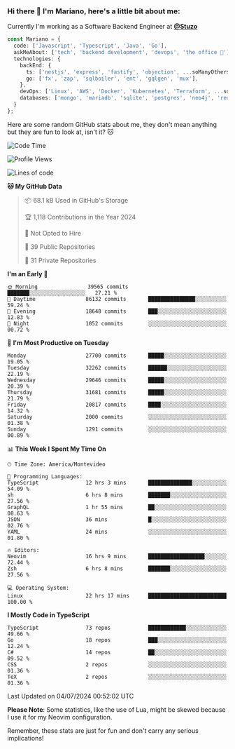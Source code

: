 ### Hi there 👋 I'm Mariano, here's a little bit about me:

Currently I'm working as a Software Backend Engineer at [**@Stuzo**](https://www.stuzo.com/)

```ts
const Mariano = {
  code: ['Javascript', 'Typescript', 'Java', 'Go'],
  askMeAbout: ['tech', 'backend development', 'devops', 'the office 💼'],
  technologies: {
    backEnd: {
      ts: ['nestjs', 'express', 'fastify', 'objection', ...soManyOthersFrameworks],
      go: ['fx', 'zap', 'sqlboiler', 'ent', 'gqlgen', 'mux'],
    },
    devOps: ['Linux', 'AWS', 'Docker', 'Kubernetes', 'Terraform', ...soManyOthersTools],
    databases: ['mongo', 'mariadb', 'sqlite', 'postgres', 'neo4j', 'redis', ...],
  }
};
```

Here are some random GitHub stats about me, they don't mean anything but they are fun to look at, isn't it? 🐱

<!--START_SECTION:waka-->
![Code Time](http://img.shields.io/badge/Code%20Time-2%2C185%20hrs%2048%20mins-blue)

![Profile Views](http://img.shields.io/badge/Profile%20Views-2-blue)

![Lines of code](https://img.shields.io/badge/From%20Hello%20World%20I%27ve%20Written-22.9%20million%20lines%20of%20code-blue)

**🐱 My GitHub Data** 

> 📦 68.1 kB Used in GitHub's Storage 
 > 
> 🏆 1,118 Contributions in the Year 2024
 > 
> 🚫 Not Opted to Hire
 > 
> 📜 39 Public Repositories 
 > 
> 🔑 31 Private Repositories 
 > 
**I'm an Early 🐤** 

```text
🌞 Morning                39565 commits       ███████░░░░░░░░░░░░░░░░░░   27.21 % 
🌆 Daytime                86132 commits       ███████████████░░░░░░░░░░   59.24 % 
🌃 Evening                18648 commits       ███░░░░░░░░░░░░░░░░░░░░░░   12.83 % 
🌙 Night                  1052 commits        ░░░░░░░░░░░░░░░░░░░░░░░░░   00.72 % 
```
📅 **I'm Most Productive on Tuesday** 

```text
Monday                   27700 commits       █████░░░░░░░░░░░░░░░░░░░░   19.05 % 
Tuesday                  32262 commits       ██████░░░░░░░░░░░░░░░░░░░   22.19 % 
Wednesday                29646 commits       █████░░░░░░░░░░░░░░░░░░░░   20.39 % 
Thursday                 31681 commits       █████░░░░░░░░░░░░░░░░░░░░   21.79 % 
Friday                   20817 commits       ████░░░░░░░░░░░░░░░░░░░░░   14.32 % 
Saturday                 2000 commits        ░░░░░░░░░░░░░░░░░░░░░░░░░   01.38 % 
Sunday                   1291 commits        ░░░░░░░░░░░░░░░░░░░░░░░░░   00.89 % 
```


📊 **This Week I Spent My Time On** 

```text
🕑︎ Time Zone: America/Montevideo

💬 Programming Languages: 
TypeScript               12 hrs 3 mins       ██████████████░░░░░░░░░░░   54.09 % 
sh                       6 hrs 8 mins        ███████░░░░░░░░░░░░░░░░░░   27.56 % 
GraphQL                  1 hr 55 mins        ██░░░░░░░░░░░░░░░░░░░░░░░   08.63 % 
JSON                     36 mins             █░░░░░░░░░░░░░░░░░░░░░░░░   02.76 % 
YAML                     24 mins             ░░░░░░░░░░░░░░░░░░░░░░░░░   01.80 % 

🔥 Editors: 
Neovim                   16 hrs 9 mins       ██████████████████░░░░░░░   72.44 % 
Zsh                      6 hrs 8 mins        ███████░░░░░░░░░░░░░░░░░░   27.56 % 

💻 Operating System: 
Linux                    22 hrs 17 mins      █████████████████████████   100.00 % 
```

**I Mostly Code in TypeScript** 

```text
TypeScript               73 repos            ████████████░░░░░░░░░░░░░   49.66 % 
Go                       18 repos            ███░░░░░░░░░░░░░░░░░░░░░░   12.24 % 
C#                       14 repos            ██░░░░░░░░░░░░░░░░░░░░░░░   09.52 % 
CSS                      2 repos             ░░░░░░░░░░░░░░░░░░░░░░░░░   01.36 % 
TeX                      2 repos             ░░░░░░░░░░░░░░░░░░░░░░░░░   01.36 % 
```




 Last Updated on 04/07/2024 00:52:02 UTC
<!--END_SECTION:waka-->

**Please Note**: Some statistics, like the use of Lua, might be skewed because I use it for my Neovim configuration.

Remember, these stats are just for fun and don't carry any serious implications!
